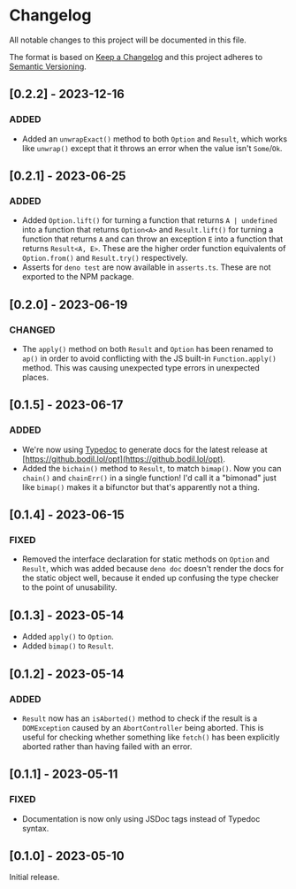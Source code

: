 # Changelog

All notable changes to this project will be documented in this file.

The format is based on [Keep a Changelog](http://keepachangelog.com/en/1.0.0/)
and this project adheres to
[Semantic Versioning](http://semver.org/spec/v2.0.0.html).

## [0.2.2] - 2023-12-16

### ADDED

- Added an `unwrapExact()` method to both `Option` and `Result`, which works
  like `unwrap()` except that it throws an error when the value isn't `Some`/`Ok`.

## [0.2.1] - 2023-06-25

### ADDED

- Added `Option.lift()` for turning a function that returns `A | undefined` into
  a function that returns `Option<A>` and `Result.lift()` for turning a function
  that returns `A` and can throw an exception `E` into a function that returns
  `Result<A, E>`. These are the higher order function equivalents of
  `Option.from()` and `Result.try()` respectively.
- Asserts for `deno test` are now available in `asserts.ts`. These are not
  exported to the NPM package.

## [0.2.0] - 2023-06-19

### CHANGED

- The `apply()` method on both `Result` and `Option` has been renamed to `ap()`
  in order to avoid conflicting with the JS built-in `Function.apply()` method.
  This was causing unexpected type errors in unexpected places.

## [0.1.5] - 2023-06-17

### ADDED

- We're now using [Typedoc](https://typedoc.org/) to generate docs for the
  latest release at [https://github.bodil.lol/opt](https://github.bodil.lol/opt).
- Added the `bichain()` method to `Result`, to match `bimap()`. Now you can
  `chain()` and `chainErr()` in a single function! I'd call it a "bimonad" just
  like `bimap()` makes it a bifunctor but that's apparently not a thing.

## [0.1.4] - 2023-06-15

### FIXED

- Removed the interface declaration for static methods on `Option` and `Result`,
  which was added because `deno doc` doesn't render the docs for the static
  object well, because it ended up confusing the type checker to the point of
  unusability.

## [0.1.3] - 2023-05-14

- Added `apply()` to `Option`.
- Added `bimap()` to `Result`.

## [0.1.2] - 2023-05-14

### ADDED

- `Result` now has an `isAborted()` method to check if the result is a
  `DOMException` caused by an `AbortController` being aborted. This is useful
  for checking whether something like `fetch()` has been explicitly aborted
  rather than having failed with an error.

## [0.1.1] - 2023-05-11

### FIXED

- Documentation is now only using JSDoc tags instead of Typedoc syntax.

## [0.1.0] - 2023-05-10

Initial release.
